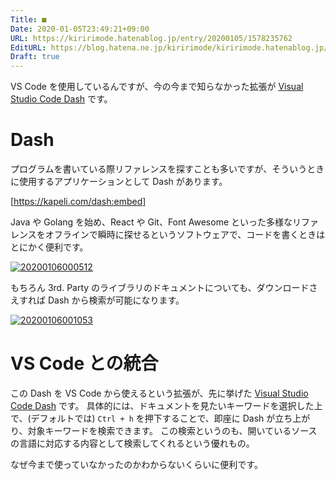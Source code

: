 ```yaml
---
Title: ■
Date: 2020-01-05T23:49:21+09:00
URL: https://kiririmode.hatenablog.jp/entry/20200105/1578235762
EditURL: https://blog.hatena.ne.jp/kiririmode/kiririmode.hatenablog.jp/atom/entry/26006613493773488
Draft: true
---
```


VS Code を使用しているんですが、今の今まで知らなかった拡張が [Visual Studio Code Dash](https://marketplace.visualstudio.com/items?itemName=deerawan.vscode-dash) です。

# Dash

プログラムを書いている際リファレンスを探すことも多いですが、そういうときに使用するアプリケーションとして Dash があります。

[https://kapeli.com/dash:embed]

Java や Golang を始め、React や Git、Font Awesome といった多様なリファレンスをオフラインで瞬時に探せるというソフトウェアで、コードを書くときはとにかく便利です。

<a href="http://f.hatena.ne.jp/kiririmode/20200106000512"><img src="https://cdn-ak.f.st-hatena.com/images/fotolife/k/kiririmode/20200106/20200106000512.png" alt="20200106000512"></a>

もちろん 3rd. Party のライブラリのドキュメントについても、ダウンロードさえすれば Dash から検索が可能になります。

<a href="http://f.hatena.ne.jp/kiririmode/20200106001053"><img src="https://cdn-ak.f.st-hatena.com/images/fotolife/k/kiririmode/20200106/20200106001053.png" alt="20200106001053"></a>

# VS Code との統合

この Dash を VS Code から使えるという拡張が、先に挙げた [Visual Studio Code Dash](https://marketplace.visualstudio.com/items?itemName=deerawan.vscode-dash) です。
具体的には、ドキュメントを見たいキーワードを選択した上で、(デフォルトでは) `Ctrl + h` を押下することで、即座に Dash が立ち上がり、対象キーワードを検索できます。
この検索というのも、開いているソースの言語に対応する内容として検索してくれるという優れもの。

なぜ今まで使っていなかったのかわからないくらいに便利です。
